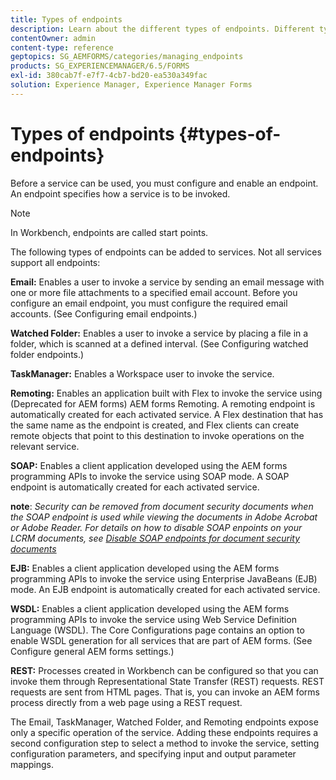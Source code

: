 ```yaml
---
title: Types of endpoints
description: Learn about the different types of endpoints. Different types of endpoints such as Email, Watched folder and many more, can be added to services.
contentOwner: admin
content-type: reference
geptopics: SG_AEMFORMS/categories/managing_endpoints
products: SG_EXPERIENCEMANAGER/6.5/FORMS
exl-id: 380cab7f-e7f7-4cb7-bd20-ea530a349fac
solution: Experience Manager, Experience Manager Forms
---
```

# Types of endpoints {#types-of-endpoints}

Before a service can be used, you must configure and enable an endpoint. An endpoint specifies how a service is to be invoked.

>[!NOTE]
>
>In Workbench, endpoints are called start points.

The following types of endpoints can be added to services. Not all services support all endpoints:

**Email:** Enables a user to invoke a service by sending an email message with one or more file attachments to a specified email account. Before you configure an email endpoint, you must configure the required email accounts. (See Configuring email endpoints.)

**Watched Folder:** Enables a user to invoke a service by placing a file in a folder, which is scanned at a defined interval. (See Configuring watched folder endpoints.)

**TaskManager:** Enables a Workspace user to invoke the service.

**Remoting:** Enables an application built with Flex to invoke the service using (Deprecated for AEM forms) AEM forms Remoting. A remoting endpoint is automatically created for each activated service. A Flex destination that has the same name as the endpoint is created, and Flex clients can create remote objects that point to this destination to invoke operations on the relevant service.

**SOAP:** Enables a client application developed using the AEM forms programming APIs to invoke the service using SOAP mode. A SOAP endpoint is automatically created for each activated service.

**note**: *Security can be removed from document security documents when the SOAP endpoint is used while viewing the documents in Adobe Acrobat or Adobe Reader. For details on how to disable SOAP enpoints on your LCRM documents, see [Disable SOAP endpoints for document security documents](/help/forms/using/admin-help/configuring-client-server-options.md#disable-soap-endpoints-for-document-security-documents)*

**EJB:** Enables a client application developed using the AEM forms programming APIs to invoke the service using Enterprise JavaBeans (EJB) mode. An EJB endpoint is automatically created for each activated service.

**WSDL:** Enables a client application developed using the AEM forms programming APIs to invoke the service using Web Service Definition Language (WSDL). The Core Configurations page contains an option to enable WSDL generation for all services that are part of AEM forms. (See Configure general AEM forms settings.)

**REST:** Processes created in Workbench can be configured so that you can invoke them through Representational State Transfer (REST) requests. REST requests are sent from HTML pages. That is, you can invoke an AEM forms process directly from a web page using a REST request.

The Email, TaskManager, Watched Folder, and Remoting endpoints expose only a specific operation of the service. Adding these endpoints requires a second configuration step to select a method to invoke the service, setting configuration parameters, and specifying input and output parameter mappings.
